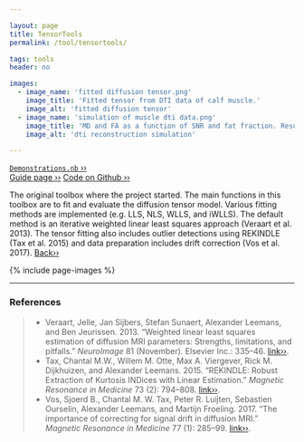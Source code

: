 ```yaml
---

layout: page
title: TensorTools
permalink: /tool/tensortools/

tags: tools
header: no

images:
  - image_name: 'fitted diffusion tensor.png'
    image_title: 'Fitted tensor from DTI data of calf muscle.'
    image_alt: 'fitted diffusion tensor'  
  - image_name: 'simulation of muscle dti data.png'
    image_title: 'MD and FA as a function of SNR and fat fraction. Results are from simulated data using an iWLLS algorithm with outlier rejection.'
    image_alt: 'dti reconstruction simulation'

---
```


[`Demonstrations.nb` ››](/doc/demo/) <br>
[Guide page ››](/assets/htmldoc/html/guide/{{page.title}})
[Code on Github ››](https://github.com/mfroeling/QMRITools/blob/master/QMRITools/Kernel/TensorTools.wl)

The original toolbox where the project started. The main functions in
this toolbox are to fit and evaluate the diffusion tensor model. Various
fitting methods are implemented (e.g. LLS, NLS, WLLS, and iWLLS). The
default method is an iterative weighted linear least squares approach
(Veraart et al. 2013). The tensor fitting also includes outlier
detections using REKINDLE (Tax et al. 2015) and data preparation
includes drift correction (Vos et al. 2017). [Back››](/tool/)

{% include page-images %}

--------------------------------------------------------------------------

### References

> - Veraart, Jelle, Jan Sijbers, Stefan Sunaert, Alexander Leemans, and Ben
Jeurissen. 2013. “Weighted linear least squares estimation of diffusion
MRI parameters: Strengths, limitations, and pitfalls.” *NeuroImage* 81
(November). Elsevier Inc.: 335–46. [link››](https://doi.org/10.1016/j.neuroimage.2013.05.028).
> - Tax, Chantal M.W., Willem M. Otte, Max A. Viergever, Rick M. Dijkhuizen,
and Alexander Leemans. 2015. “REKINDLE: Robust Extraction of Kurtosis
INDices with Linear Estimation.” *Magnetic Resonance in Medicine* 73
(2): 794–808. [link››](https://doi.org/10.1002/mrm.25165).
> - Vos, Sjoerd B., Chantal M. W. Tax, Peter R. Luijten, Sebastien Ourselin,
Alexander Leemans, and Martijn Froeling. 2017. “The importance of
correcting for signal drift in diffusion MRI.” *Magnetic Resonance in
Medicine* 77 (1): 285–99. [link››](https://doi.org/10.1002/mrm.26124).
